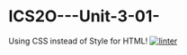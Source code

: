# ICS2O---Unit-3-01-
Using CSS instead of Style for HTML!
[![linter](https://github.com/JacksonNaufal/ICS2O---Unit-3-01-/workflows/linter/badge.svg)](https://github.com/marketplace/actions/super-linter)       
